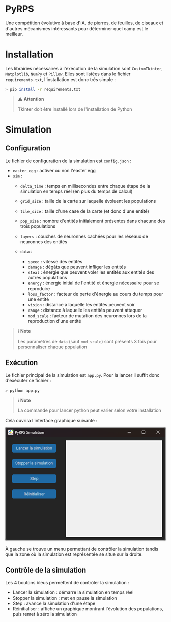# PyRPS

Une compétition évolutive à base d'IA, de pierres, de feuilles, de ciseaux et d'autres mécanismes intéressants pour déterminer quel camp est le meilleur.

# Installation

Les librairies nécessaires à l'exécution de la simulation sont `CustomTkinter`, `Matplotlib`, `NumPy` et `Pillow`. Elles sont listées dans le fichier `requirements.txt`, l'installation est donc très simple :
```sh
> pip install -r requirements.txt
```
> ⚠️ **Attention**
>
> TkInter doit être installé lors de l'installation de Python


# Simulation

## Configuration

Le fichier de configuration de la simulation est `config.json` :
- `easter_egg` : activer ou non l'easter egg
- `sim` :
    - `delta_time` : temps en millisecondes entre chaque étape de la simulation en temps réel (en plus du temps de calcul)
    - `grid_size` : taille de la carte sur laquelle évoluent les populations
    - `tile_size` : taille d'une case de la carte (et donc d'une entité)
    - `pop_size` : nombre d'entités initialement présentes dans chacune des trois populations
    - `layers` : couches de neuronnes cachées pour les réseaux de neuronnes des entités
    - `data` :
    
        - `speed` : vitesse des entités
        - `damage` : dégâts que peuvent infliger les entités
        - `steal` : énergie que peuvent voler les entités aux entités des autres populations
        - `energy` : énergie initial de l'entité et énergie nécessaire pour se reproduire
        - `loss_factor` : facteur de perte d'énergie au cours du temps pour une entité
        - `vision` : distance à laquelle les entités peuvent voir
        - `range` : distance à laquelle les entités peuvent attaquer
        - `mod_scale` : facteur de mutation des neuronnes lors de la reproduction d'une entité
> ℹ️ **Note**
>
> Les paramètres de `data` (sauf `mod_scale`) sont présents 3 fois pour personnaliser chaque population

## Exécution

Le fichier principal de la simulation est `app.py`. Pour la lancer il suffit donc d'exécuter ce fichier :
```sh
> python app.py
```
> ℹ️ **Note**
>
> La commande pour lancer python peut varier selon votre installation

Cela ouvrira l'interface graphique suivante :

![Interface de la simulation](assets/image.png)

À gauche se trouve un menu permettant de contrôler la simulation tandis que la zone où la simulation est représentée se situe sur la droite.

## Contrôle de la simulation
Les 4 boutons bleus permettent de contrôler la simulation :
- Lancer la simulation : démarre la simulation en temps réel
- Stopper la simulation : met en pause la simulation
- Step : avance la simulation d'une étape
- Réinitialiser : affiche un graphique montrant l'évolution des populations, puis remet à zéro la simulation